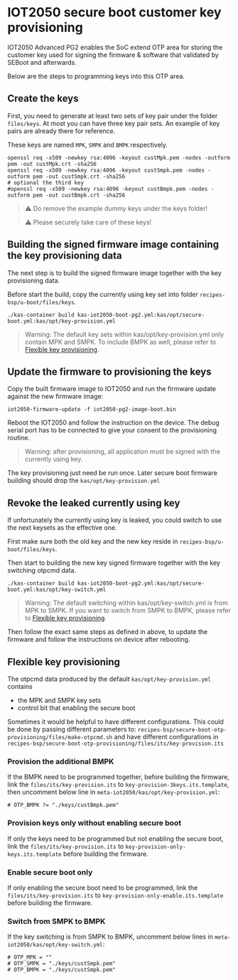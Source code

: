 # IOT2050 secure boot customer key provisioning

IOT2050 Advanced PG2 enables the SoC extend OTP area for storing the customer
key used for signing the firmware & software that validated by SEBoot and afterwards.

Below are the steps to programming keys into this OTP area.

## Create the keys

First, you need to generate at least two sets of key pair under the folder
`files/keys`. At most you can have three key pair sets. An example of key pairs
are already there for reference.

These keys are named `MPK`, `SMPK` and `BMPK` respectively.

```shell
openssl req -x509 -newkey rsa:4096 -keyout custMpk.pem -nodes -outform pem -out custMpk.crt -sha256
openssl req -x509 -newkey rsa:4096 -keyout custSmpk.pem -nodes -outform pem -out custSmpk.crt -sha256
# optional the third key
#openssl req -x509 -newkey rsa:4096 -keyout custBmpk.pem -nodes -outform pem -out custBmpk.crt -sha256
```

> :warning:
> Do remove the example dummy keys under the keys folder!

> :warning:
> Please securely take care of these keys!

## Building the signed firmware image containing the key provisioning data

The next step is to build the signed firmware image together with the key
provisioning data.

Before start the build, copy the currently using key set into folder
`recipes-bsp/u-boot/files/keys`.

```shell
./kas-container build kas-iot2050-boot-pg2.yml:kas/opt/secure-boot.yml:kas/opt/key-provision.yml
```

> Warning: The default key sets within kas/opt/key-provision.yml only contain
> MPK and SMPK. To include BMPK as well, please refer to [Flexible key provisioning](#flexible_key_provisioning).

## Update the firmware to provisioning the keys

Copy the built firmware image to IOT2050 and run the firmware update against the
new firmware image:

```shell
iot2050-firmware-update -f iot2050-pg2-image-boot.bin
```

Reboot the IOT2050 and follow the instruction on the device. The debug serial 
port has to be connected to give your consent to the provisioning routine.

> Warning: after provisioning, all application must be signed with the currently
> using key.

The key provisioning just need be run once. Later secure boot firmware building
should drop the `kas/opt/key-provision.yml`

## Revoke the leaked currently using key

If unfortunately the currently using key is leaked, you could switch to use the
next keysets as the effective one.

First make sure both the old key and the new key reside in `recipes-bsp/u-boot/files/keys`.

Then start to building the new key signed firmware together with the key switching
otpcmd data.

```shell
./kas-container build kas-iot2050-boot-pg2.yml:kas/opt/secure-boot.yml:kas/opt/key-switch.yml
```

> Warning: The default switching within kas/opt/key-switch.yml is from MPK to SMPK.
> If you want to switch from SMPK to BMPK, please refer to [Flexible key provisioning](#flexible_key_provisioning).

Then follow the exact same steps as defined in above, to update the firmware and
follow the instructions on device after rebooting.

## Flexible key provisioning

The otpcmd data produced by the default `kas/opt/key-provision.yml` contains

- the MPK and SMPK key sets
- control bit that enabling the secure boot

Sometimes it would be helpful to have different configurations. This could be done
by passing different parameters to:
`recipes-bsp/secure-boot-otp-provisioning/files/make-otpcmd.sh`
and have different configurations in
`recipes-bsp/secure-boot-otp-provisioning/files/its/key-provision.its`

### Provision the additional BMPK

If the BMPK need to be programmed together, before building the firmware, link
the `files/its/key-provision.its` to `key-provision-3keys.its.template`, then
uncomment below line in `meta-iot2050/kas/opt/key-provision.yml`:

```
# OTP_BMPK ?= "./keys/custBmpk.pem"
```

### Provision keys only without enabling secure boot

If only the keys need to be programmed but not enabling the secure boot, link the
`files/its/key-provision.its` to `key-provision-only-keys.its.template` before 
building the firmware.

### Enable secure boot only

If only enabling the secure boot need to be programmed, link the
`files/its/key-provision.its` to `key-provision-only-enable.its.template` before 
building the firmware.

### Switch from SMPK to BMPK

If the key switching is from SMPK to BMPK, uncomment below lines in
`meta-iot2050/kas/opt/key-switch.yml`:

```
# OTP_MPK = ""
# OTP_SMPK = "./keys/custSmpk.pem"
# OTP_BMPK = "./keys/custSmpk.pem"
```
